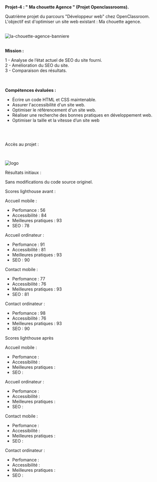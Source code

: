 <strong>Projet-4 : " Ma chouette Agence " (Projet Openclassrooms).</strong>

Quatrième projet du parcours "Développeur web" chez OpenClassroom.<br>
L'objectif est d'optimiser un site web existant : Ma chouette agence.<br>
<br>

![la-chouette-agence-banniere](https://user-images.githubusercontent.com/90606431/145068517-844ed7f8-ef65-4400-8fb3-646da1078d01.jpg)



<br>
<strong>Mission :</strong><br>

1 - Analyse de l’état actuel de SEO du site fourni.<br>
2 - Amélioration du SEO du site.<br>
3 - Comparaison des résultats.<br>
<br>
<br>


<strong>Compétences évaluées : </strong><br>

- Écrire un code HTML et CSS maintenable.
- Assurer l'accessibilité d'un site web.
- Optimiser le référencement d'un site web.
- Réaliser une recherche des bonnes pratiques en développement web.
- Optimiser la taille et la vitesse d’un site web
<br>
<br>

Accès au projet : 

<br>


![logo](https://user-images.githubusercontent.com/90606431/145068736-ca5dc2dc-3ae9-4f9c-85b0-83086cb75c39.png)
 <br>
 
 Résultats initiaux :

Sans modifications du code source originel.

Scores lighthouse avant :

Accueil mobile :

- Perfomance : 56
- Accessibilité : 84
- Meilleures pratiques : 93
- SEO : 78

Accueil ordinateur :

- Perfomance : 91
- Accessibilité : 81
- Meilleures pratiques : 93
- SEO : 90


Contact mobile :

- Perfomance : 77
- Accessibilité : 76
- Meilleures pratiques : 93
- SEO : 81


Contact ordinateur :

- Perfomance : 98
- Accessibilité : 76
- Meilleures pratiques : 93
- SEO : 90


Scores lighthouse après

Accueil mobile :

- Perfomance : 
- Accessibilité : 
- Meilleures pratiques : 
- SEO : 


Accueil ordinateur :

- Perfomance : 
- Accessibilité : 
- Meilleures pratiques : 
- SEO : 

Contact mobile :

- Perfomance : 
- Accessibilité : 
- Meilleures pratiques : 
- SEO : 


Contact ordinateur :

- Perfomance : 
- Accessibilité : 
- Meilleures pratiques : 
- SEO : 

 

